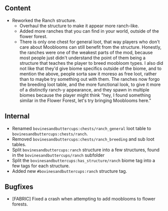 ## Content
- Reworked the Ranch structure.
  - Overhaul the structure to make it appear more ranch-like.
  - Added more ranches that you can find in your world, outside of the flower forest.
  - There is only one chest for general loot, that way players who don't care about Mooblooms can still benefit from the structure.
Honestly, the ranches were one of the weakest parts of the mod, because most people just didn't understand the point of them being a structure that teaches the player to breed moobloom types.
I also did not like that they'd give biome specifics outside of the biome, and to mention the above, people sorta saw it moreso as free loot, rather than to maybe try something out with them.
The ranches now forgo the breeding loot table, and the more functional look, to give it more of a distinctly ranch-y appearance, and they spawn in multiple biomes because the player might think "hey, I found something similar in the Flower Forest, let's try bringing Mooblooms here."

## Internal
- Renamed `bovinesandbuttercups:chests/ranch_general` loot table to `bovinesandbuttercups:chests/ranch`.
- Removed `bovinesandbuttercups:chests/ranch_breeding` and sub loot tables.
- Split `bovinesandbuttercups:ranch` structure into a few structures, found in the `bovinesandbuttercups/ranch` subfolder
- Split the `bovinesandbuttercups:has_structure/ranch` biome tag into a few tags for each structure.
- Added new `#bovinesandbuttercups:ranch` structure tag.

## Bugfixes
- [FABRIC] Fixed a crash when attempting to add mooblooms to flower forests.